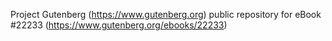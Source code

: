Project Gutenberg (https://www.gutenberg.org) public repository for eBook #22233 (https://www.gutenberg.org/ebooks/22233)
